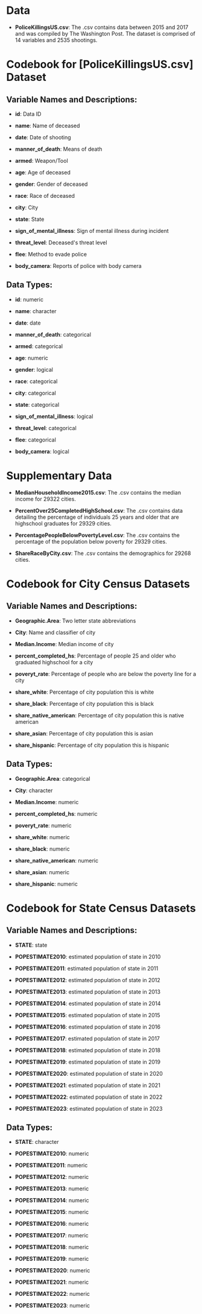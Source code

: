 # Data
-   **PoliceKillingsUS.csv**: The .csv contains data between 2015 and 2017 and was compiled by The Washington Post. The dataset is comprised of 14 variables and 2535 shootings.

# Codebook for [PoliceKillingsUS.csv] Dataset

## Variable Names and Descriptions:

-   **id**: Data ID

-   **name**: Name of deceased

-   **date**: Date of shooting

-   **manner_of_death**: Means of death

-   **armed**: Weapon/Tool

-   **age**: Age of deceased

-   **gender**: Gender of deceased

-   **race**: Race of deceased

-   **city**: City

-   **state**: State

-   **sign_of_mental_illness**: Sign of mental illness during incident

-   **threat_level**: Deceased's threat level

-   **flee**: Method to evade police

-   **body_camera**: Reports of police with body camera

## Data Types:

-   **id**: numeric

-   **name**: character

-   **date**: date

-   **manner_of_death**: categorical

-   **armed**: categorical

-   **age**: numeric

-   **gender**: logical

-   **race**: categorical

-   **city**: categorical

-   **state**: categorical

-   **sign_of_mental_illness**: logical

-   **threat_level**: categorical

-   **flee**: categorical

-   **body_camera**: logical


# Supplementary Data

-   **MedianHouseholdIncome2015.csv**: The .csv contains the median income for 29322 cities.

-   **PercentOver25CompletedHighSchool.csv**: The .csv contains data detailing the percentage of individuals 25 years and older that are highschool graduates for 29329 cities.

-   **PercentagePeopleBelowPovertyLevel.csv**: The .csv contains the percentage of the population below poverty for 29329 cities.

-   **ShareRaceByCity.csv**: The .csv contains the demographics for 29268 cities.
 
# Codebook for City Census Datasets

## Variable Names and Descriptions:

-   **Geographic.Area**: Two letter state abbreviations

-   **City**: Name and classifier of city

-   **Median.Income**: Median income of city

-   **percent_completed_hs**: Percentage of people 25 and older who graduated highschool for a city

-   **poveryt_rate**: Percentage of people who are below the poverty line for a city

-   **share_white**: Percentage of city population this is white

-   **share_black**: Percentage of city population this is black

-   **share_native_american**: Percentage of city population this is native american

-   **share_asian**: Percentage of city population this is asian

-   **share_hispanic**: Percentage of city population this is hispanic

## Data Types:

-   **Geographic.Area**: categorical

-   **City**: character

-   **Median.Income**: numeric

-   **percent_completed_hs**: numeric

-   **poveryt_rate**: numeric

-   **share_white**: numeric

-   **share_black**: numeric

-   **share_native_american**: numeric

-   **share_asian**: numeric

-   **share_hispanic**: numeric

# Codebook for State Census Datasets

## Variable Names and Descriptions:

-   **STATE**: state

-   **POPESTIMATE2010**: estimated population of state in 2010

-   **POPESTIMATE2011**: estimated population of state in 2011

-   **POPESTIMATE2012**: estimated population of state in 2012

-   **POPESTIMATE2013**: estimated population of state in 2013

-   **POPESTIMATE2014**: estimated population of state in 2014

-   **POPESTIMATE2015**: estimated population of state in 2015

-   **POPESTIMATE2016**: estimated population of state in 2016

-   **POPESTIMATE2017**: estimated population of state in 2017

-   **POPESTIMATE2018**: estimated population of state in 2018

-   **POPESTIMATE2019**: estimated population of state in 2019

-   **POPESTIMATE2020**: estimated population of state in 2020

-   **POPESTIMATE2021**: estimated population of state in 2021

-   **POPESTIMATE2022**: estimated population of state in 2022

-   **POPESTIMATE2023**: estimated population of state in 2023

## Data Types:

-   **STATE**: character

-   **POPESTIMATE2010**: numeric

-   **POPESTIMATE2011**: numeric

-   **POPESTIMATE2012**: numeric

-   **POPESTIMATE2013**: numeric

-   **POPESTIMATE2014**: numeric

-   **POPESTIMATE2015**: numeric

-   **POPESTIMATE2016**: numeric

-   **POPESTIMATE2017**: numeric

-   **POPESTIMATE2018**: numeric

-   **POPESTIMATE2019**: numeric

-   **POPESTIMATE2020**: numeric

-   **POPESTIMATE2021**: numeric

-   **POPESTIMATE2022**: numeric

-   **POPESTIMATE2023**: numeric